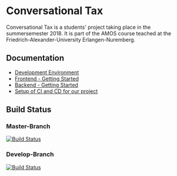 # Conversational Tax 
Conversational Tax is a students' project taking place in the summersemester 2018. It is part of the AMOS course teached at the Friedrich-Alexander-University Erlangen-Nuremberg.

## Documentation
- [Development Environment](docs/dev-environment.md)
- [Frontend - Getting Started](docs/frontend.md)
- [Backend - Getting Started](docs/backend.md)
- [Setup of CI and CD for our project](docs/ci-cd-setup.md)

## Build Status

### Master-Branch

[![Build Status](https://semaphoreci.com/api/v1/dominik-probst/conversationaltax-3/branches/master/badge.svg)](https://semaphoreci.com/dominik-probst/conversationaltax-3)

### Develop-Branch

[![Build Status](https://semaphoreci.com/api/v1/dominik-probst/conversationaltax-3/branches/develop/badge.svg)](https://semaphoreci.com/dominik-probst/conversationaltax-3)

